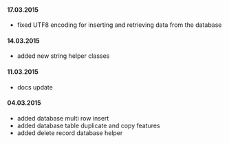 
#### 17.03.2015

- fixed UTF8 encoding for inserting and retrieving data from the database

#### 14.03.2015

- added new string helper classes

#### 11.03.2015

- docs update

#### 04.03.2015

- added database multi row insert
- added database table duplicate and copy features
- added delete record database helper
